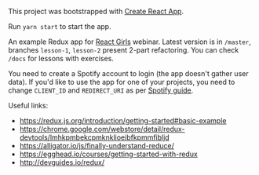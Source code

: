 This project was bootstrapped with [Create React App](https://github.com/facebook/create-react-app).

Run `yarn start` to start the app.

An example Redux app for [React Girls](https://www.reactgirls.com/) webinar. Latest version is in `/master`, branches `lesson-1`, `lesson-2` present 2-part refactoring. You can check `/docs` for lessons with exercises.

You need to create a Spotify account to login (the app doesn't gather user data). If you'd like to use the app for one of your projects, you need to change `CLIENT_ID` and `REDIRECT_URI` as per [Spotify guide](https://developer.spotify.com/documentation/general/guides/app-settings/#register-your-app).

Useful links:
 - https://redux.js.org/introduction/getting-started#basic-example
 - https://chrome.google.com/webstore/detail/redux-devtools/lmhkpmbekcpmknklioeibfkpmmfibljd
 - https://alligator.io/js/finally-understand-reduce/
 - https://egghead.io/courses/getting-started-with-redux
 - http://devguides.io/redux/